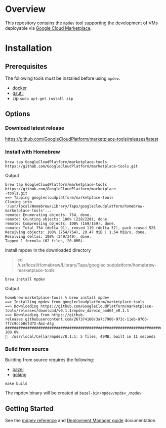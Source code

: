 # Overview

This repository contains the `mpdev` tool supporting the development of VMs deployable via
[Google Cloud Marketplace](https://console.cloud.google.com/marketplace).

# Installation

## Prerequisites

The following tools must be installed before using `mpdev`.
* [docker](https://docs.docker.com/get-docker/)
* [gsutil](https://cloud.google.com/storage/docs/gsutil_install)
* zip `sudo apt-get install zip`

## Options

### Download latest release

https://github.com/GoogleCloudPlatform/marketplace-tools/releases/latest

### Install with Homebrew

```
brew tap GoogleCloudPlatform/marketplace-tools https://github.com/GoogleCloudPlatform/marketplace-tools.git
```

Output 
```
brew tap GoogleCloudPlatform/marketplace-tools https://github.com/GoogleCloudPlatform/marketplace
-tools.git
==> Tapping googlecloudplatform/marketplace-tools
Cloning into '/usr/local/Homebrew/Library/Taps/googlecloudplatform/homebrew-marketplace-tools'...
remote: Enumerating objects: 754, done.
remote: Counting objects: 100% (228/228), done.
remote: Compressing objects: 100% (169/169), done.
remote: Total 754 (delta 91), reused 119 (delta 37), pack-reused 526
Receiving objects: 100% (754/754), 20.47 MiB | 1.54 MiB/s, done.
Resolving deltas: 100% (349/349), done.
Tapped 1 formula (62 files, 20.8MB).
```
Install mpdev in the downloaded directory 
> cd /usr/local/Homebrew/Library/Taps/googlecloudplatform/homebrew-marketplace-tools

```
brew install mpdev
```
Output 
```
homebrew-marketplace-tools % brew install mpdev
==> Installing mpdev from googlecloudplatform/marketplace-tools
==> Downloading https://github.com/GoogleCloudPlatform/marketplace-tools/releases/download/v0.1.1/mpdev_darwin_amd64_v0.1.1
==> Downloading from https://github-releases.githubusercontent.com/267374160/3a7c7900-973c-11eb-8766-7f7c9ccb0efd?X-Amz-Alg
######################################################################## 100.0%
🍺  /usr/local/Cellar/mpdev/0.1.1: 5 files, 49MB, built in 11 seconds
```



### Build from source

Building from source requires the following:
* [bazel](https://docs.bazel.build/versions/master/install.html)
* [golang](https://golang.org/dl/)

```
make build
```

The mpdev binary will be created at `bazel-bin/mpdev/mpdev_/mpdev`

## Getting Started

See the [mdpev reference](./docs/mpdev-reference.md) 
and [Deployment Manager guide](./docs/deployment-manager-guide.md) documentation.
